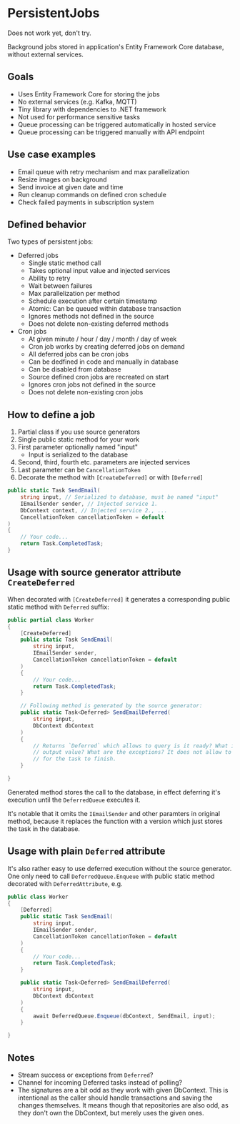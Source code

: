 # PersistentJobs

Does not work yet, don't try.

Background jobs stored in application's Entity Framework Core database, without external services.

## Goals

-   Uses Entity Framework Core for storing the jobs
-   No external services (e.g. Kafka, MQTT)
-   Tiny library with dependencies to .NET framework
-   Not used for performance sensitive tasks
-   Queue processing can be triggered automatically in hosted service
-   Queue processing can be triggered manually with API endpoint

## Use case examples

-   Email queue with retry mechanism and max parallelization
-   Resize images on background
-   Send invoice at given date and time
-   Run cleanup commands on defined cron schedule
-   Check failed payments in subscription system

## Defined behavior

Two types of persistent jobs:

-   Deferred jobs
    -   Single static method call
    -   Takes optional input value and injected services
    -   Ability to retry
    -   Wait between failures
    -   Max parallelization per method
    -   Schedule execution after certain timestamp
    -   Atomic: Can be queued within database transaction
    -   Ignores methods not defined in the source
    -   Does not delete non-existing deferred methods
-   Cron jobs
    -   At given minute / hour / day / month / day of week
    -   Cron job works by creating deferred jobs on demand
    -   All deferred jobs can be cron jobs
    -   Can be dedfined in code and manually in database
    -   Can be disabled from database
    -   Source defined cron jobs are recreated on start
    -   Ignores cron jobs not defined in the source
    -   Does not delete non-existing cron jobs

## How to define a job

1. Partial class if you use source generators
2. Single public static method for your work
3. First parameter optionally named "input"
    - Input is serialized to the database
4. Second, third, fourth etc. parameters are injected services
5. Last parameter can be `CancellationToken`
6. Decorate the method with `[CreateDeferred]` or with `[Deferred]`

```C#
public static Task SendEmail(
    string input, // Serialized to database, must be named "input"
    IEmailSender sender, // Injected service 1.
    DbContext context, // Injected service 2., ...
    CancellationToken cancellationToken = default
)
{
    // Your code...
    return Task.CompletedTask;
}
```

## Usage with source generator attribute `CreateDeferred`

When decorated with `[CreateDeferred]` it generates a corresponding public static method with `Deferred` suffix:

```c#
public partial class Worker
{
    [CreateDeferred]
    public static Task SendEmail(
        string input,
        IEmailSender sender,
        CancellationToken cancellationToken = default
    )
    {
        // Your code...
        return Task.CompletedTask;
    }

    // Following method is generated by the source generator:
    public static Task<Deferred> SendEmailDeferred(
        string input,
        DbContext dbContext
    )
    {
        // Returns `Deferred` which allows to query is it ready? What is the
        // output value? What are the exceptions? It does not allow to await
        // for the task to finish.
    }

}
```

Generated method stores the call to the database, in effect deferring it's execution until the `DeferredQueue` executes it.

It's notable that it omits the `IEmailSender` and other paramters in original method, because it replaces the function with a version which just stores the task in the database.

## Usage with plain `Deferred` attribute

It's also rather easy to use deferred execution without the source generator. One only need to call `DeferredQueue.Enqueue` with public static method decorated with `DeferredAttribute`, e.g.

```C#
public class Worker
{
    [Deferred]
    public static Task SendEmail(
        string input,
        IEmailSender sender,
        CancellationToken cancellationToken = default
    )
    {
        // Your code...
        return Task.CompletedTask;
    }

    public static Task<Deferred> SendEmailDeferred(
        string input,
        DbContext dbContext
    )
    {
        await DeferredQueue.Enqueue(dbContext, SendEmail, input);
    }

}
```

## Notes

-   Stream success or exceptions from `Deferred`?
-   Channel for incoming Deferred tasks instead of polling?
-   The signatures are a bit odd as they work with given DbContext. This is intentional as the caller should handle transactions and saving the changes themselves. It means though that repositories are also odd, as they don't own the DbContext, but merely uses the given ones.
